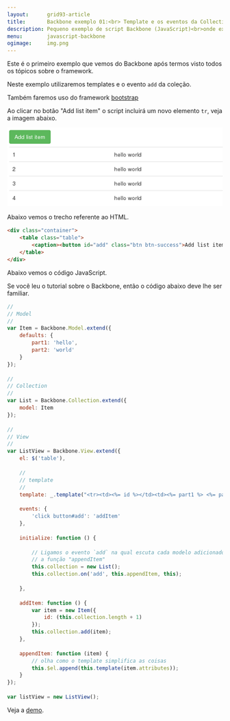 ```yaml
---
layout:      grid93-article
title:       Backbone exemplo 01:<br> Template e os eventos da Collection
description: Pequeno exemplo de script Backbone (JavaScript)<br>onde exploro a questão do template e os eventos da collection.
menu:        javascript-backbone
ogimage:     img.png   
---
```


Este é o primeiro exemplo que vemos do Backbone após termos visto todos os tópicos sobre o framework.

Neste exemplo utilizaremos templates e o evento `add` da coleção.

Também faremos uso do framework [bootstrap](http://getbootstrap.com/ "link-externo")

Ao clicar no botão "Add list item" o script incluirá um novo elemento `tr`, veja a imagem abaixo.

!["exemplo backbone"](img-tabela.png "exemplo backbone")

Abaixo vemos o trecho referente ao HTML.

```html
<div class="container">
    <table class="table">
        <caption><button id="add" class="btn btn-success">Add list item</button></caption>
    </table>
</div>
```

Abaixo vemos o código JavaScript.

Se você leu o tutorial sobre o Backbone, então o código abaixo deve lhe ser familiar.

```javascript
//
// Model
//
var Item = Backbone.Model.extend({
    defaults: {
        part1: 'hello',
        part2: 'world'
    }
});

//
// Collection
//
var List = Backbone.Collection.extend({
    model: Item
});

//
// View
//
var ListView = Backbone.View.extend({
    el: $('table'),

    //
    // template
    //
    template: _.template("<tr><td><%= id %></td><td><%= part1 %> <%= part2 %></td></tr>"),

    events: {
        'click button#add': 'addItem'
    },

    initialize: function () {

        // Ligamos o evento `add` na qual escuta cada modelo adicionado
        // a função "appendItem"
        this.collection = new List();
        this.collection.on('add', this.appendItem, this);

    },

    addItem: function () {
        var item = new Item({
            id: (this.collection.length + 1)
        });
        this.collection.add(item);
    },

    appendItem: function (item) {
        // olha como o template simplifica as coisas
        this.$el.append(this.template(item.attributes));
    }
});

var listView = new ListView();
```

Veja a [demo](/javascript/backbone-exemplo-01/backbone.html "link-externo").
